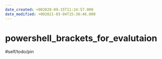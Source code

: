 ```yaml
---
date_created: +002020-09-15T11:24:57.000
date_modified: +002021-03-04T15:38:46.000
---
```


# powershell_brackets_for_evalutaion

#self/todo/pin
